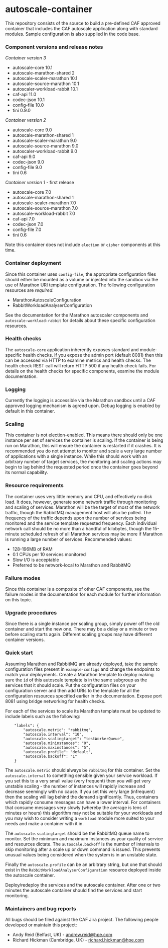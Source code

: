 # autoscale-container

This repository consists of the source to build a pre-defined CAF approved
container that includes the CAF autoscale application along with
standard modules. Sample configuration is also supplied in the code base.


### Component versions and release notes

*Container version 3*

- autoscale-core 10.1
- autoscale-marathon-shared 2
- autoscale-scaler-marathon 10.1
- autoscale-source-marathon 10.1
- autoscaler-workload-rabbit 10.1
- caf-api 11.0
- codec-json 10.1
- config-file 10.0
- tini 0.9.0

*Container version 2*

- autoscale-core 9.0
- autoscale-marathon-shared 1
- autoscale-scaler-marathon 9.0
- autoscale-source-marathon 9.0
- autoscaler-workload-rabbit 9.0
- caf-api 9.0
- codec-json 9.0
- config-file 9.0
- tini 0.6

*Container version 1* - first release

- autoscale-core 7.0
- autoscale-marathon-shared 1
- autoscale-scaler-marathon 7.0
- autoscale-source-marathon 7.0
- autoscale-workload-rabbit 7.0
- caf-api 7.0
- codec-json 7.0
- config-file 7.0
- tini 0.6

Note this container does not include `election` or `cipher` components at
this time.


### Container deployment

Since this container uses `config-file`, the appropriate configuration files
should either be mounted as a volume or injected into the sandbox via the use
of Marathon URI template configuration. The following configuration resources
are *required*:

- MarathonAutoscaleConfiguration
- RabbitWorkloadAnalyserConfiguration

See the documentation for the Marathon autoscaler components and
`autoscale-workload-rabbit` for details about these specific configuration
resources.


### Health checks

The `autoscale-core` application inherently exposes standard and
module-specific health checks. If you expose the admin port (default 8081)
then this can be accessed via HTTP to examine metrics and health checks.
The health check REST call will return HTTP 500 if any health check fails.
For details on the health checks for specific components, examine the module
documentation.


### Logging

Currently the logging is accessible via the Marathon sandbox until a CAF
approved logging mechanism is agreed upon. Debug logging is enabled by default
in this container.


### Scaling

This container is not election-enabled. This means there should only be one
instance per set of services the container is scaling. If the container is
being run on Marathon, this will ensure the container is restarted if it
crashes. It is recommended you do not attempt to monitor and scale a very
large number of applications with a single instance. While this should work
with an arbitrary number of target services, the monitoring and scaling
actions may begin to lag behind the requested period once the container goes
beyond its normal capability.


### Resource requirements

The container uses very little memory and CPU, and effectively no disk load.
It does, however, generate some network traffic through monitoring and scaling
of services. Marathon will be the target of most of the network traffic, though
the RabbitMQ management host will also be polled. The frequency of the traffic
depends upon the number of services being monitored and the service template
requested frequency. Each individual network call should be no more than a
handful of kilobytes, though the 15-minute scheduled refresh of all Marathon
services may be more if Marathon is running a large number of services.
Recommended values:

- 128-196MB of RAM
- 0.1 CPUs per 10 services monitored
- Slow I/O is acceptable
- Preferred to be network-local to Marathon and RabbitMQ


### Failure modes

Since this container is a composite of other CAF components, see the failure
modes in the documentation for each module for further information on this
topic.


### Upgrade procedures

Since there is a single instance per scaling group, simply power off the old
container and start the new one. There may be a delay or a minute or two before
scaling starts again. Different scaling groups may have different container
versions.


### Quick start

Assuming Marathon and RabbitMQ are already deployed, take the sample
configuration files present in `example-configs` and change the endpoints to
match your deployments. Create a Marathon template to deploy making sure the
`id` of this autoscale template is in the same subgroup as the services that
it should scale. Put the configuration files on your configuration server and
then add URIs to the template for all the configuration resources specified
earlier in the documentation. Expose port 8081 using bridge networking for
health checks.

For each of the services to scale its Marathon template must be updated to
include labels such as the following:

```
    "labels": {
        "autoscale.metric": "rabbitmq",
        "autoscale.interval": "10",
        "autoscale.scalingtarget": "testWorkerQueue",
        "autoscale.mininstances": "0",
        "autoscale.maxinstances": "5",
        "autoscale.profile": "default",
        "autoscale.backoff": "1"
    }
```

The `autoscale.metric` should always be `rabbitmq` for this container.
Set the `autoscale.interval` to something sensible given your service workload.
If you set this to a very small value (very frequent) then you will get very
unstable scaling - the number of instances will rapidly increase and decrease
seemingly with no cause. If you set this very large (infrequent) then the
scaling will lag behind the demand significantly. Thus, containers which
rapidly consume messages can have a lower interval. For containers that
consume messages very slowly (whereby the average is tens of minutes or hours)
this algorithm may not be suitable for your workloads and you may wish to
consider writing a `workload` module more suited to your needs and make a
container with it in.

The `autoscale.scalingtarget` should be the RabbitMQ queue name to monitor.
Set the minimum and maximum instances as your quality of service and resources
dictate. The `autoscale.backoff` is the number of intervals to skip monitoring
after a scale up or down command is issued. This prevents unusual values
being considered when the system is in an unstable state.

Finally the `autoscale.profile` can be an arbitrary string, but one that should
exist in the `RabbitWorkloadAnalyserConfiguration` resource deployed inside the
autoscale container.

Deploy/redeploy the services and the autoscale container. After one or two
minutes the autoscale container should find the services and start monitoring.


### Maintainers and bug reports

All bugs should be filed against the CAF Jira project. The following people
developed or maintain this project:

- Andy Reid (Belfast, UK) - andrew.reid@hpe.com
- Richard Hickman (Cambridge, UK) - richard.hickman@hpe.com

